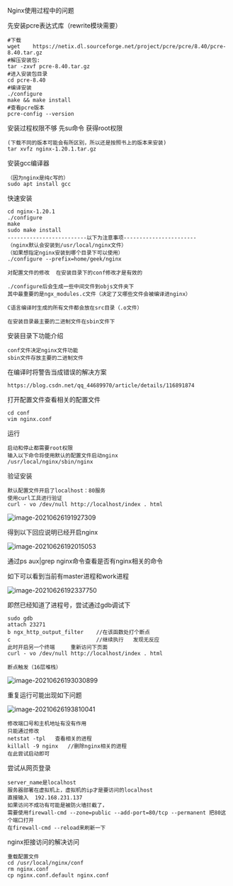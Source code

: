 Nginx使用过程中的问题

先安装pcre表达式库（rewrite模块需要）

```
#下载
wget    https://netix.dl.sourceforge.net/project/pcre/pcre/8.40/pcre-8.40.tar.gz
#解压安装包:
tar -zxvf pcre-8.40.tar.gz
#进入安装包目录
cd pcre-8.40
#编译安装  
./configure
make && make install
#查看pcre版本
pcre-config --version
```

安装过程权限不够  先su命令 获得root权限

```
(下载不同的版本可能会有所区别，所以还是按照书上的版本来安装)
tar xvfz nginx-1.20.1.tar.gz
```

安装gcc编译器

```
（因为nginx是纯c写的）
sudo apt install gcc
```

快速安装

```
cd nginx-1.20.1
./configure
make
sudo make install
-------------------------以下为注意事项-----------------------
（nginx默认会安装到/usr/local/nginx文件）
（如果想指定nginx安装到哪个目录下可以使用）
./configure --prefix=home/geek/nginx

对配置文件的修改  在安装目录下的conf修改才是有效的

./configure后会生成一些中间文件到objs文件夹下
其中最重要的是ngx_modules.c文件（决定了又哪些文件会被编译进nginx）

C语言编译时生成的所有文件都会放在src目录（.o文件）

在安装目录最主要的二进制文件在sbin文件下
```

安装目录下功能介绍

```
conf文件决定nginx文件功能
sbin文件存放主要的二进制文件
```

在编译时将警告当成错误的解决方案

```
https://blog.csdn.net/qq_44689970/article/details/116891874
```

打开配置文件查看相关的配置文件

```
cd conf
vim nginx.conf
```

运行

```
启动和停止都需要root权限
输入以下命令将使用默认的配置文件启动nginx
/usr/local/nginx/sbin/nginx     
```

验证安装

```
默认配置文件开启了localhost：80服务
使用curl工具进行验证
curl - vo /dev/null http://localhost/index . html
```

![image-20210626191927309](C:\Users\Echo\AppData\Roaming\Typora\typora-user-images\image-20210626191927309.png)

得到以下回应说明已经开启nginx

![image-20210626192015053](C:\Users\Echo\AppData\Roaming\Typora\typora-user-images\image-20210626192015053.png)

通过ps  aux|grep nginx命令查看是否有nginx相关的命令

如下可以看到当前有master进程和work进程

![image-20210626192337750](C:\Users\Echo\AppData\Roaming\Typora\typora-user-images\image-20210626192337750.png)

即然已经知道了进程号，尝试通过gdb调试下

```
sudo gdb
attach 23271
b ngx_http_output_filter    //在该函数处打个断点
c                           //继续执行   发现无反应
此时开启另一个终端     重新访问下页面
curl - vo /dev/null http://localhost/index . html
```

```
断点触发（16层堆栈）
```

![image-20210626193030899](C:\Users\Echo\AppData\Roaming\Typora\typora-user-images\image-20210626193030899.png)

重复运行可能出现如下问题

![image-20210626193810041](C:\Users\Echo\AppData\Roaming\Typora\typora-user-images\image-20210626193810041.png)

```
修改端口号和主机地址有没有作用
只能通过修改
netstat -tpl   查看相关的进程
killall -9 nginx   //删除nginx相关的进程
在此尝试启动即可
```

尝试从网页登录

```
server_name是localhost
服务器部署在虚拟机上，虚拟机的ip才是要访问的localhost
直接输入  192.168.231.137  
如果访问不成功有可能是被防火墙拦截了，
需要使用firewall-cmd --zone=public --add-port=80/tcp --permanent 把80这个端口打开
在firewall-cmd --reload来刷新一下
```

nginx拒接访问的解决访问

```
重载配置文件
cd /usr/local/nginx/conf
rm nginx.conf
cp nginx.conf.default nginx.conf
```

